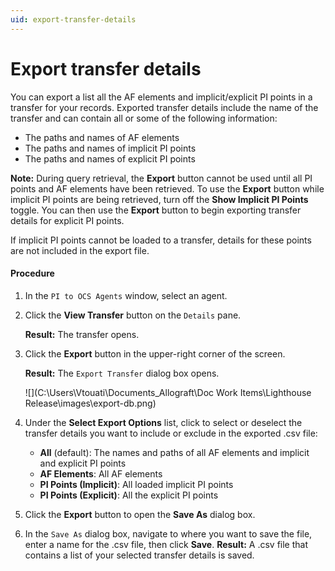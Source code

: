 ```yaml
---
uid: export-transfer-details
---
```


# Export transfer details

You can export a list all the AF elements and implicit/explicit PI points in a transfer for your records. Exported transfer details include the name of the transfer and can contain all or some of the following information:

* The paths and names of AF elements
* The paths and names of implicit PI points
* The paths and names of explicit PI points

**Note:** During query retrieval, the **Export** button cannot be used until all PI points and AF elements have been retrieved.  To use the **Export** button while implicit PI points are being retrieved, turn off the **Show Implicit PI Points** toggle.  You can then use the **Export** button to begin exporting transfer details for explicit PI points.  

If implicit PI points cannot be loaded to a transfer, details for these points are not included in the export file.

#### Procedure

1. In the `PI to OCS Agents` window, select an agent.

2. Click the **View Transfer** button on the `Details` pane.

   **Result:** The transfer opens.

3. Click the **Export** button in the upper-right corner of the screen.

   **Result:** The `Export Transfer` dialog box opens.

   

   ![](C:\Users\Vtouati\Documents\_Allograft\Doc Work Items\Lighthouse Release\images\export-db.png)

4. Under the **Select Export Options** list, click to select or deselect the transfer details you want to include or exclude in the exported .csv file:
   
   * **All** (default): The names and paths of all AF elements and implicit and explicit PI points
   * **AF Elements**: All AF elements
   * **PI Points (Implicit)**: All loaded implicit PI points
   * **PI Points (Explicit)**: All the explicit PI points
   
5. Click the **Export** button to open the **Save As** dialog box.

6. In the `Save As` dialog box, navigate to where you want to save the file, enter a name for the .csv file, then click **Save**.
   **Result:** A .csv file that contains a list of your selected transfer details is saved.